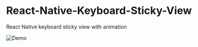 # React-Native-Keyboard-Sticky-View
React Native keyboard sticky view with animation

![Demo](https://user-images.githubusercontent.com/3721734/41261527-bc714c26-6de4-11e8-9b3b-3e55fa512596.gif)
